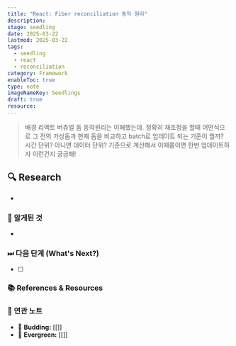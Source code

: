 ```yaml
---
title: "React: Fiber reconciliation 동작 원리"
description: 
stage: seedling
date: 2025-03-22
lastmod: 2025-03-22
tags:
  - seedling
  - react
  - reconciliation
category: Framework
enableToc: true
type: note
imageNameKey: Seedlings
draft: true
resource:
---
```


> 배경
리액트 버츄얼 돔 동작원리는 이해했는데. 정확히 재조정을 할때 어떤식으로 그 전의 가상돔과 현재 돔을 비교하고 batch로 업데이트 되는 기준이 뭘까? 시간 단위? 아니면 데이터 단위? 기준으로 계산해서 이때쯤이면 한번 업데이트하자 이런건지 궁금해!
## 🔍 Research

-

### 🚩 알게된 것

-

### ⏭ 다음 단계 (What's Next?)

- [ ]

### 📚 References & Resources

### 📝 연관 노트

- 🌿 **Budding:** [[]]
- 🌳 **Evergreen:** [[]]
